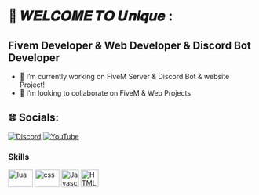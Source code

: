 💫 𝑾𝑬𝑳𝑪𝑶𝑴𝑬 𝑻𝑶 𝑼𝒏𝒊𝒒𝒖𝒆 :
===============================

Fivem Developer & Web Developer & Discord Bot Developer
-----------------------------

*   🚀  I’m currently working on FiveM Server & Discord Bot & website Project!
*   🤝  I’m looking to collaborate on FiveM & Web Projects
  
## 🌐 Socials:
[![Discord](https://img.shields.io/badge/Discord-%237289DA.svg?logo=discord&logoColor=white)](https://discord.gg/TB59fye3Pw ) 
[![YouTube](https://img.shields.io/badge/YouTube-%23FF0000.svg?logo=YouTube&logoColor=white)](https://www.youtube.com/channel/@UniqueCommunity.) 

### Skills
<p align="left">
  <a href="https://lua.org/" target="_blank" rel="noreferrer"><img src="https://img.shields.io/badge/lua-%232C2D72.svg?style=for-the-badge&logo=lua&logoColor=white" width="50" height="36" alt="lua" /></a>
    <a target="_blank" rel="noreferrer"><img src="https://img.shields.io/badge/css3-%231572B6.svg?style=for-the-badge&logo=css3&logoColor=white" width="50" height="36" alt="css" /></a>
<a href="https://developer.mozilla.org/en-US/docs/Web/JavaScript" target="_blank" rel="noreferrer"><img src="https://raw.githubusercontent.com/danielcranney/readme-generator/main/public/icons/skills/javascript-colored.svg" width="36" height="36" alt="Javascript" /></a>
  <a href="https://developer.mozilla.org/en-US/docs/Glossary/HTML5" target="_blank" rel="noreferrer"><img src="https://raw.githubusercontent.com/danielcranney/readme-generator/main/public/icons/skills/html5-colored.svg" width="36" height="36" alt="HTML5" /></a>
